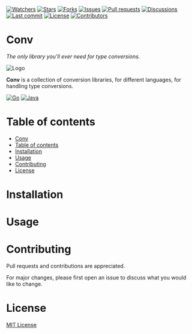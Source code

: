 [![Watchers](https://img.shields.io/github/watchers/Cheejyg/Conv)](https://github.com/Cheejyg/Conv/watchers)
[![Stars](https://img.shields.io/github/stars/Cheejyg/Conv)](https://github.com/Cheejyg/Conv/stargazers)
[![Forks](https://img.shields.io/github/forks/Cheejyg/Conv)](https://github.com/Cheejyg/Conv/network/members)
[![Issues](https://img.shields.io/github/issues/Cheejyg/Conv)](https://github.com/Cheejyg/Conv/issues)
[![Pull requests](https://img.shields.io/github/issues-pr/Cheejyg/Conv)](https://github.com/Cheejyg/Conv/pulls)
[![Discussions](https://img.shields.io/github/discussions/Cheejyg/Conv?color=brightgreen)](https://github.com/Cheejyg/Conv/discussions)
[![Last commit](https://img.shields.io/github/last-commit/Cheejyg/Conv)](https://github.com/Cheejyg/Conv/commits/main)
[![License](https://img.shields.io/github/license/Cheejyg/Conv)](https://github.com/Cheejyg/Conv/blob/main/LICENSE)
[![Contributors](https://img.shields.io/github/contributors/Cheejyg/Conv)](https://github.com/Cheejyg/Conv/graphs/contributors)

# Conv

*The only library you'll ever need for type conversions.*

![Logo](http://simpleicon.com/wp-content/uploads/retweet-128x128.png)[](http://simpleicon.com/wp-content/uploads/retweet.svg)

**Conv** is a collection of conversion libraries, for different languages, for handling type conversions.

[![Go](https://img.shields.io/badge/-Go-blue)](https://github.com/Cheejyg/Conv/tree/main/Go)
[![Java](https://img.shields.io/badge/-Java-orange)](https://github.com/Cheejyg/Conv/tree/main/Java)

# Table of contents

- [Conv](#conv)
- [Table of contents](#table-of-contents)
- [Installation](#installation)
- [Usage](#usage)
- [Contributing](#contributing)
- [License](#license)

# Installation

# Usage

# Contributing

Pull requests and contributions are appreciated.

For major changes, please first open an issue to discuss what you would like to change.

# License

[MIT License](https://github.com/Cheejyg/Conv/blob/main/LICENSE)
